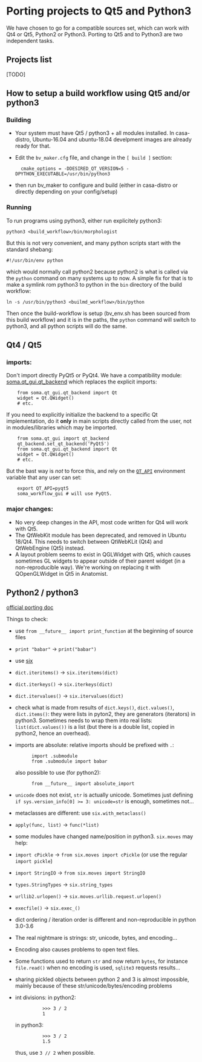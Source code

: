 Porting projects to Qt5 and Python3
===================================

We have chosen to go for a compatible sources set, which can work with Qt4 or Qt5, Python2 or Python3.
Porting to Qt5 and to Python3 are two independent tasks.

Projects list
-------------

\[TODO]

How to setup a build workflow using Qt5 and/or python3
------------------------------------------------------

### Building

* Your system must have Qt5 / python3 + all modules installed. In casa-distro, Ubuntu-16.04 and ubuntu-18.04 develpment images are already ready for that.
* Edit the `bv_maker.cfg` file, and change in the `[ build ]` section:

        cmake_options = -DDESIRED_QT_VERSION=5 -DPYTHON_EXECUTABLE=/usr/bin/python3
    
* then run bv_maker to configure and build (either in casa-distro or directly depending on your config/setup)

### Running

To run programs using python3, either run explicitely python3:

    python3 <build_workflow>/bin/morphologist
    
But this is not very convenient, and many python scripts start with the standard shebang:

    #!/usr/bin/env python
    
which would normally call python2 because python2 is what is called via the `python` command on many systems up to now.
A simple fix for that is to make a symlink rom python3 to python in the `bin` directory of the build workflow:

    ln -s /usr/bin/python3 <builmd_workflow>/bin/python
    
Then once the build-workflow is setup (bv_env.sh has been sourced from this build workflow) and it is in the paths, the `python` command will switch to python3, and all python scripts will do the same.


Qt4 / Qt5
---------

### imports:

Don't import directly PyQt5 or PyQt4. We have a compatibility module: [soma.qt_gui.qt_backend](http://brainvisa.info/soma-base/sphinx/api.html#module-soma.qt_gui.qt_backend) which replaces the explicit imports:

        from soma.qt_gui.qt_backend import Qt
        widget = Qt.QWidget()
        # etc.
        
If you need to explicitly initialize the backend to a specific Qt implementation, do it **only** in main scripts directly called from the user, not in modules/libraries which may be imported.

        from soma.qt_gui import qt_backend
        qt_backend.set_qt_backend('PyQt5')
        from soma.qt_gui.qt_backend import Qt
        widget = Qt.QWidget()
        # etc.

But the bast way is *not* to force this, and rely on the [`QT_API`](https://stackoverflow.com/questions/52930781/qt-api-environment-variable) environment variable that any user can set:

        export QT_API=pyqt5
        soma_workflow_gui # will use PyQt5.

### major changes:

* No very deep changes in the API, most code written for Qt4 will work with Qt5.
* The QtWebKit module has been deprecated, and removed in Ubuntu 18/Qt4. This needs to switch between QtWebKLit (Qt4) and QtWebEngine (Qt5) instead.
* A layout problem seems to exist in QGLWidget with Qt5, which causes sometimes GL widgets to appear outside of their parent widget (in a non-reproducible way). We're working on replacing it with QOpenGLWidget in Qt5 in Anatomist.


Python2 / python3
-----------------

[official porting doc](https://docs.python.org/3/howto/pyporting.html)

Things to check:

* use ``from __future__ import print_function`` at the beginning of source files
* ``print "babar"`` -> ``print("babar")``
* use [six](https://pythonhosted.org/six/)
* ``dict.iteritems()`` -> ``six.iteritems(dict)``
* ``dict.iterkeys()`` -> ``six.iterkeys(dict)``
* ``dict.itervalues()`` -> ``six.itervalues(dict)``
* check what is made from results of ``dict.keys()``, ``dict.values()``, ``dict.items()``: they were lists in pyton2, they are generators (iterators) in python3. Sometimes needs to wrap them into real lists: ``list(dict.values())`` is a list (but there is a double list, copied in python2, hence an overhead).
* imports are absolute: relative imports should be prefixed with `.`:

            import .submodule
            from .submodule import babar
  
  also possible to use (for python2):
            
            from __future__ import absolute_import
            
* `unicode` does not exist, `str` is actually unicode. Sometimes just defining `if sys.version_info[0] >= 3: unicode=str` is enough, sometimes not...
* metaclasses are different: use ``six.with_metaclass()``
* ``apply(func, list)`` -> ``func(*list)``
* some modules have changed name/position in python3. `six.moves` may help:
* ``import cPickle`` -> ``from six.moves import cPickle`` (or use the regular ``import pickle``)
* ``import StringIO`` -> ``from six.moves import StringIO``
* ``types.StringTypes`` -> ``six.string_types``
* ``urllib2.urlopen()`` -> ``six.moves.urllib.request.urlopen()``
* ``execfile()`` -> ``six.exec_()``
* dict ordering / iteration order is different and non-reproducible in python 3.0-3.6
* The real nightmare is strings: str, unicode, bytes, and encoding...
* Encoding also causes problems to open text files.
* Some functions used to return `str` and now return `bytes`, for instance ``file.read()`` when no encoding is used, ``sqlite3`` requests results...
* sharing pickled objects between python 2 and 3 is almost impossible, mainly because of these str/unicode/bytes/encoding problems
* int divisions: in python2:

                >>> 3 / 2
                1

  in python3:

                >>> 3 / 2
                1.5

  thus, use ``3 // 2`` when possible.
